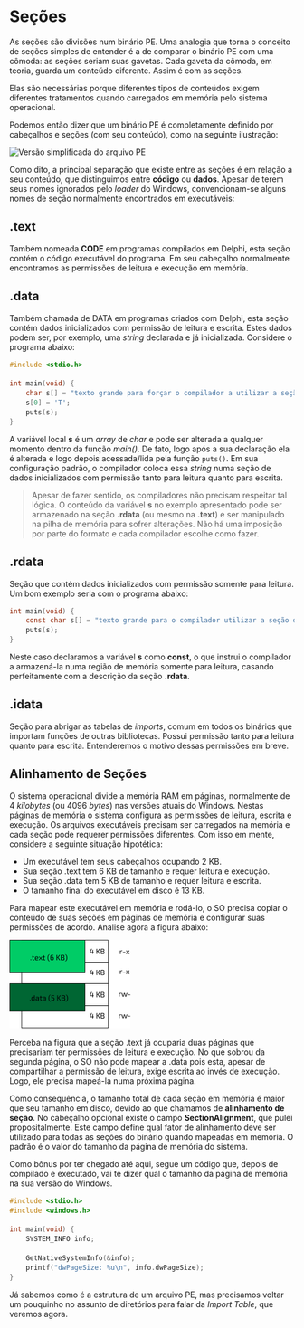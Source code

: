 # Seções

As seções são divisões num binário PE. Uma analogia que torna o conceito de seções simples de entender é a de comparar o binário PE com uma cômoda: as seções seriam suas gavetas. Cada gaveta da cômoda, em teoria, guarda um conteúdo diferente. Assim é com as seções.

Elas são necessárias porque diferentes tipos de conteúdos exigem diferentes tratamentos quando carregados em memória pelo sistema operacional.

Podemos então dizer que um binário PE é completamente definido por cabeçalhos e seções (com seu conteúdo), como na seguinte ilustração:

![Versão simplificada do arquivo PE](../.gitbook/assets/cabsec_fig3.png)

Como dito, a principal separação que existe entre as seções é em relação a seu conteúdo, que distinguimos entre **código** ou **dados**. Apesar de terem seus nomes ignorados pelo _loader_ do Windows, convencionam-se alguns nomes de seção normalmente encontrados em executáveis:

## .text

Também nomeada **CODE** em programas compilados em Delphi, esta seção contém o código executável do programa. Em seu cabeçalho normalmente encontramos as permissões de leitura e execução em memória.

## .data

Também chamada de DATA em programas criados com Delphi, esta seção contém dados inicializados com permissão de leitura e escrita. Estes dados podem ser, por exemplo, uma _string_ declarada e já inicializada. Considere o programa abaixo:

```c
#include <stdio.h>

int main(void) {
    char s[] = "texto grande para forçar o compilador a utilizar a seção de dados";
    s[0] = 'T';
    puts(s);
}
```

A variável local **s** é um _array_ de _char_ e pode ser alterada a qualquer momento dentro da função _main()_. De fato, logo após a sua declaração ela é alterada e logo depois acessada/lida pela função `puts()`. Em sua configuração padrão, o compilador coloca essa _string_ numa seção de dados inicializados com permissão tanto para leitura quanto para escrita.

> Apesar de fazer sentido, os compiladores não precisam respeitar tal lógica. O conteúdo da variável **s** no exemplo apresentado pode ser armazenado na seção **.rdata** (ou mesmo na **.text**) e ser manipulado na pilha de memória para sofrer alterações. Não há uma imposição por parte do formato e cada compilador escolhe como fazer.

## .rdata

Seção que contém dados inicializados com permissão somente para leitura. Um bom exemplo seria com o programa abaixo:

```c
int main(void) {
    const char s[] = "texto grande para o compilador utilizar a seção de dados";
    puts(s);
}
```

Neste caso declaramos a variável **s** como **const**, o que instrui o compilador a armazená-la numa região de memória somente para leitura, casando perfeitamente com a descrição da seção **.rdata**.

## .idata

Seção para abrigar as tabelas de _imports_, comum em todos os binários que importam funções de outras bibliotecas. Possui permissão tanto para leitura quanto para escrita. Entenderemos o motivo dessas permissões em breve.

## Alinhamento de Seções

O sistema operacional divide a memória RAM em páginas, normalmente de 4 _kilobytes_ (ou 4096 _bytes_) nas versões atuais do Windows. Nestas páginas de memória o sistema configura as permissões de leitura, escrita e execução. Os arquivos executáveis precisam ser carregados na memória e cada seção pode requerer permissões diferentes. Com isso em mente, considere a seguinte situação hipotética:

* Um executável tem seus cabeçalhos ocupando 2 KB.
* Sua seção .text tem 6 KB de tamanho e requer leitura e execução.
* Sua seção .data tem 5 KB de tamanho e requer leitura e escrita.
* O tamanho final do executável em disco é 13 KB.

Para mapear este executável em memória e rodá-lo, o SO precisa copiar o conteúdo de suas seções em páginas de memória e configurar suas permissões de acordo. Analise agora a figura abaixo:

![Mapeamento de seções em memória](<../.gitbook/assets/alinhamento (1).png>)

Perceba na figura que a seção .text já ocuparia duas páginas que precisariam ter permissões de leitura e execução. No que sobrou da segunda página, o SO não pode mapear a .data pois esta, apesar de compartilhar a permissão de leitura, exige escrita ao invés de execução. Logo, ele precisa mapeá-la numa próxima página.

Como consequência, o tamanho total de cada seção em memória é maior que seu tamanho em disco, devido ao que chamamos de **alinhamento de seção**. No cabeçalho opcional existe o campo **SectionAlignment**, que pulei propositalmente. Este campo define qual fator de alinhamento deve ser utilizado para todas as seções do binário quando mapeadas em memória. O padrão é o valor do tamanho da página de memória do sistema.

Como bônus por ter chegado até aqui, segue um código que, depois de compilado e executado, vai te dizer qual o tamanho da página de memória na sua versão do Windows.

```c
#include <stdio.h>
#include <windows.h>

int main(void) {
    SYSTEM_INFO info;

    GetNativeSystemInfo(&info);    
    printf("dwPageSize: %u\n", info.dwPageSize);
}
```

Já sabemos como é a estrutura de um arquivo PE, mas precisamos voltar um pouquinho no assunto de diretórios para falar da _Import Table_, que veremos agora.
